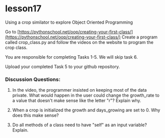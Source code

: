# lesson17
Using a crop similator to explore Object Oriented Programming

Go to [https://pythonschool.net/oop/creating-your-first-class/](https://pythonschool.net/oop/creating-your-first-class/)
Create a program called crop_class.py and follow the videos on the website to program the crop class.

You are responsible for completing Tasks 1-5.  We will skip task 6.

Upload your completed Task 5 to your github repository.

### Discussion Questions:

1. In the video, the programmer insisted on keeping most of the data private.  What would happen in the user could change the growth_rate to a value that doesn't make sense like the letter "r"?  Explain why.

2. When a crop is initialized the growth and days_growing are set to 0.  Why does this make sense?

3. Do all methods of a class need to have "self" as an input variable?  Explain.
